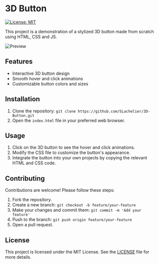# 3D Button

[![License: MIT](https://img.shields.io/badge/License-MIT-yellow.svg)](https://opensource.org/licenses/MIT)

This project is a demonstration of a stylized 3D button made from scratch using HTML, CSS and JS.

![Preview](https://i.gyazo.com/cd77d30acbf0cd9388831aab8e0b74c2.gif)

## Features

- Interactive 3D button design
- Smooth hover and click animations
- Customizable button colors and sizes

## Installation

1. Clone the repository: `git clone https://github.com/SLachelier/3D-Button.git`
2. Open the `index.html` file in your preferred web browser.

## Usage

1. Click on the 3D button to see the hover and click animations.
2. Modify the CSS file to customize the button's appearance.
3. Integrate the button into your own projects by copying the relevant HTML and CSS code.

## Contributing

Contributions are welcome! Please follow these steps:

1. Fork the repository.
2. Create a new branch: `git checkout -b feature/your-feature`
3. Make your changes and commit them: `git commit -m 'Add your feature'`
4. Push to the branch: `git push origin feature/your-feature`
5. Open a pull request.

## License

This project is licensed under the MIT License. See the [LICENSE](LICENSE) file for more details.
